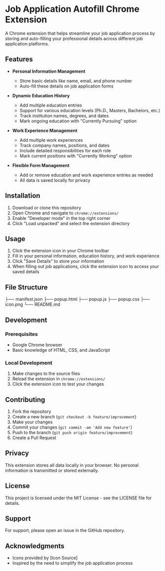 # Job Application Autofill Chrome Extension

A Chrome extension that helps streamline your job application process by storing and auto-filling your professional details across different job application platforms.

## Features

- **Personal Information Management**
  - Store basic details like name, email, and phone number
  - Auto-fill these details on job application forms

- **Dynamic Education History**
  - Add multiple education entries
  - Support for various education levels (Ph.D., Masters, Bachelors, etc.)
  - Track institution names, degrees, and dates
  - Mark ongoing education with "Currently Pursuing" option

- **Work Experience Management**
  - Add multiple work experiences
  - Track company names, positions, and dates
  - Include detailed responsibilities for each role
  - Mark current positions with "Currently Working" option

- **Flexible Form Management**
  - Add or remove education and work experience entries as needed
  - All data is saved locally for privacy

## Installation

1. Download or clone this repository
2. Open Chrome and navigate to `chrome://extensions/`
3. Enable "Developer mode" in the top right corner
4. Click "Load unpacked" and select the extension directory

## Usage

1. Click the extension icon in your Chrome toolbar
2. Fill in your personal information, education history, and work experience
3. Click "Save Details" to store your information
4. When filling out job applications, click the extension icon to access your saved details

## File Structure


├── manifest.json
├── popup.html
├── popup.js
├── popup.css
├── icon.png
└── README.md

## Development

### Prerequisites
- Google Chrome browser
- Basic knowledge of HTML, CSS, and JavaScript

### Local Development
1. Make changes to the source files
2. Reload the extension in `chrome://extensions/`
3. Click the extension icon to test your changes

## Contributing

1. Fork the repository
2. Create a new branch (`git checkout -b feature/improvement`)
3. Make your changes
4. Commit your changes (`git commit -am 'Add new feature'`)
5. Push to the branch (`git push origin feature/improvement`)
6. Create a Pull Request

## Privacy

This extension stores all data locally in your browser. No personal information is transmitted or stored externally.

## License

This project is licensed under the MIT License - see the LICENSE file for details.

## Support

For support, please open an issue in the GitHub repository.

## Acknowledgments

- Icons provided by [Icon Source]
- Inspired by the need to simplify the job application process